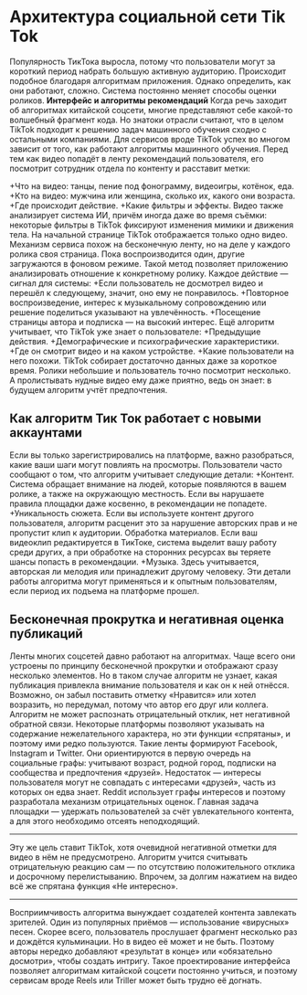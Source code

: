 # Архитектура социальной сети Tik Tok
Популярность ТикТока выросла, потому что пользователи могут за короткий период набрать большую активную аудиторию. Происходит подобное благодаря алгоритмам приложения. Однако определить, как они работают, сложно. Система постоянно меняет способы оценки роликов.
**Интерфейс и алгоритмы рекомендаций**
Когда речь заходит об алгоритмах китайской соцсети, многие представляют себе какой-то волшебный фрагмент кода. Но знатоки отрасли считают, что в целом TikTok подходит к решению задач машинного обучения сходно с остальными компаниями.
Для сервисов вроде TikTok успех во многом зависит от того, как работают алгоритмы машинного обучения.
Перед тем как видео попадёт в ленту рекомендаций пользователя, его посмотрит сотрудник отдела по контенту и расставит метки:

+Что на видео: танцы, пение под фонограмму, видеоигры, котёнок, еда.
+Кто на видео: мужчина или женщина, сколько их, какого они возраста.
+Где происходит действие.
+Какие фильтры и эффекты.
Видео также анализирует система ИИ, причём иногда даже во время съёмки: некоторые фильтры в TikTok фиксируют изменения мимики и движения тела.
На начальной странице TikTok отображается только одно видео. Механизм сервиса похож на бесконечную ленту, но на деле у каждого ролика своя страница. Пока воспроизводится один, другие загружаются в фоновом режиме. Такой метод позволяет приложению анализировать отношение к конкретному ролику.
Каждое действие — сигнал для системы:
+Если пользователь не досмотрел видео и перешёл к следующему, значит, оно ему не понравилось.
+Повторное воспроизведение, интерес к музыкальному сопровождению или решение поделиться указывают на увлечённость.
+Посещение страницы автора и подписка — на высокий интерес.
Ещё алгоритм учитывает, что TikTok уже знает о пользователе:
+Предыдущие действия.
+Демографические и психографические характеристики.
+Где он смотрит видео и на каком устройстве.
+Какие пользователи на него похожи.
TikTok собирает достаточно данных даже за короткое время. Ролики небольшие и пользователь точно посмотрит несколько. А пролистывать нудные видео ему даже приятно, ведь он знает: в будущем алгоритм учтёт предпочтения.
## Как алгоритм Тик Ток работает с новыми аккаунтами
Если вы только зарегистрировались на платформе, важно разобраться, какие ваши шаги могут повлиять на просмотры. Пользователи часто сообщают о том, что алгоритм учитывает следующие детали:
+Контент. Система обращает внимание на людей, которые появляются в вашем ролике, а также на окружающую местность. Если вы нарушаете правила площадки даже косвенно, в рекомендации не попадете.
+Уникальность сюжета. Если вы используете контент другого пользователя, алгоритм расценит это за нарушение авторских прав и не пропустит клип к аудитории.
Обработка материалов. Если ваш видеоклип редактируется в ТикТоке, система выделит вашу работу среди других, а при обработке на сторонних ресурсах вы теряете шансы попасть в рекомендации.
+Музыка. Здесь учитывается, авторская ли мелодия или принадлежит другому человеку. 
Эти детали работы алгоритма могут применяться и к опытным пользователям, если период их подъема на платформе прошел.
## Бесконечная прокрутка и негативная оценка публикаций
Ленты многих соцсетей давно работают на алгоритмах. Чаще всего они устроены по принципу бесконечной прокрутки и отображают сразу несколько элементов. Но в таком случае алгоритм не узнает, какая публикация привлекла внимание пользователя и как он к ней отнёсся.
Возможно, он забыл поставить отметку «Нравится» или хотел возразить, но передумал, потому что автор его друг или коллега. Алгоритм не может распознать отрицательный отклик, нет негативной обратной связи. Некоторые платформы позволяют указывать на содержание нежелательного характера, но эти функции «спрятаны», и поэтому ими редко пользуются.
Такие ленты формируют Facebook, Instagram и Twitter. Они ориентируются в первую очередь на социальные графы: учитывают возраст, родной город, подписки на сообщества и предпочтения «друзей». Недостаток — интересы пользователя могут не совпадать с интересами «друзей», часть из которых он едва знает.
Reddit использует графы интересов и поэтому разработала механизм отрицательных оценок. Главная задача площадки — удержать пользователей за счёт увлекательного контента, а для этого необходимо отсеять неподходящий.
_____________________________________________________________________________________
Эту же цель ставит TikTok, хотя очевидной негативной отметки для видео в нём не предусмотрено. Алгоритм учится считывать отрицательную реакцию сам — по отсутствию положительного отклика и досрочному перелистыванию. Впрочем, за долгим нажатием на видео всё же спрятана функция «Не интересно».
______________________________________________________________________________________________
Восприимчивость алгоритма вынуждает создателей контента завлекать зрителей. Один из популярных приёмов — использование «вирусных» песен. Скорее всего, пользователь прослушает фрагмент несколько раз и дождётся кульминации. Но в видео её может и не быть. Поэтому авторы нередко добавляют «результат в конце» или «обязательно досмотри», чтобы создать интригу.
Такое проектирование интерфейса позволяет алгоритмам китайской соцсети постоянно учиться, и поэтому сервисам вроде Reels или Triller может быть трудно её догнать.

